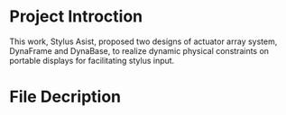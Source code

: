 # Project Introction
This work, Stylus Asist, proposed two designs of actuator array system, DynaFrame and DynaBase, to realize dynamic physical constraints on portable displays for facilitating stylus input.

# File Decription







